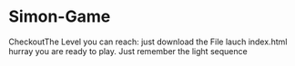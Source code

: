 # Simon-Game
CheckoutThe Level you can reach: just download the File lauch index.html hurray you are ready to play. Just remember the light sequence 

